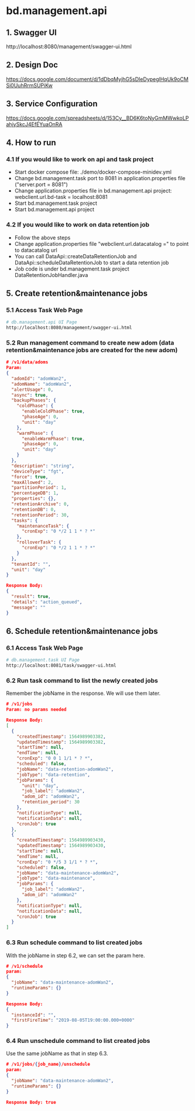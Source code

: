 # bd.management.api

## 1. Swagger UI
http://localhost:8080/management/swagger-ui.html

## 2. Design Doc
https://docs.google.com/document/d/1dDbqMyjhG5sDIeDypeglHqUk9oCMSi0UuhRrmSUPiKw

## 3. Service Configuration
https://docs.google.com/spreadsheets/d/153Cy__BD6K6toNyGmMWwkoLPahjySkcJ4EfEYuaOnRA

## 4. How to run

### 4.1 If you would like to work on api and task project
* Start docker compose file: ./demo/docker-compose-minidev.yml
* Change bd.management.task port to 8081 in application.properties file ("server.port = 8081")
* Change application.properties file in bd.management.api project: webclient.url.bd-task = localhost:8081
* Start bd.management.task project
* Start bd.management.api project

### 4.2 If you would like to work on data retention job
* Follow the above steps
* Change application.properties file "webclient.url.datacatalog =" to point to datacatalog url
* You can call DataApi::createDataRetentionJob and DataApi::scheduleDataRetentionJob to start a data retention job
* Job code is under bd.management.task project DataRetentionJobHandler.java

## 5. Create retention&maintenance jobs

### 5.1 Access Task Web Page

```bash
# db.management.api UI Page
http://localhost:8080/management/swagger-ui.html
```

### 5.2 Run management command to create new adom (data retention&maintenance jobs are created for the new adom)

```json
# /v1/data/adoms
Param:
{
  "adomId": "adomWan2",
  "adomName": "adomWan2",
  "alertUsage": 0,
  "async": true,
  "backupPhases": {
    "coldPhase": {
      "enableColdPhase": true,
      "phaseAge": 0,
      "unit": "day"
    },
    "warmPhase": {
      "enableWarmPhase": true,
      "phaseAge": 0,
      "unit": "day"
    }
  },
  "description": "string",
  "deviceType": "fgt",
  "force": true,
  "maxAllowed": 2,
  "partitionPeriod": 1,
  "percentageDB": 1,
  "properties": {},
  "retentionArchive": 0,
  "retentionDB": 0,
  "retentionPeriod": 30,
  "tasks": {
    "maintenanceTask": {
      "cronExp": "0 */2 1 1 * ? *"
    },
    "rolloverTask": {
      "cronExp": "0 */2 1 1 * ? *"
    }
  },
  "tenantId": "",
  "unit": "day"
}

Response Body:
{
  "result": true,
  "details": "action_queued",
  "message": ""
}

```

## 6. Schedule retention&maintenance jobs

### 6.1 Access Task Web Page

```bash
# db.management.task UI Page
http://localhost:8081/task/swagger-ui.html
```

### 6.2 Run task command to list the newly created jobs
Remember the jobName in the response. We will use them later.

```json
# /v1/jobs
Param: no params needed

Response Body:
[
  {
    "createdTimestamp": 1564989903382,
    "updatedTimestamp": 1564989903382,
    "startTime": null,
    "endTime": null,
    "cronExp": "0 0 1 1/1 * ? *",
    "scheduled": false,
    "jobName": "data-retention-adomWan2",
    "jobType": "data-retention",
    "jobParams": {
      "unit": "day",
      "job_label": "adomWan2",
      "adom_id": "adomWan2",
      "retention_period": 30
    },
    "notificationType": null,
    "notificationData": null,
    "cronJob": true
  },
  {
    "createdTimestamp": 1564989903430,
    "updatedTimestamp": 1564989903430,
    "startTime": null,
    "endTime": null,
    "cronExp": "0 */5 3 1/1 * ? *",
    "scheduled": false,
    "jobName": "data-maintenance-adomWan2",
    "jobType": "data-maintenance",
    "jobParams": {
      "job_label": "adomWan2",
      "adom_id": "adomWan2"
    },
    "notificationType": null,
    "notificationData": null,
    "cronJob": true
  }
]

```

### 6.3 Run schedule command to list created jobs
With the jobName in step 6.2, we can set the param here.

```json
# /v1/schedule
param:
{
  "jobName": "data-maintenance-adomWan2",
  "runtimeParams": {}
}

Response Body:
{
  "instanceId": "",
  "firstFireTime": "2019-08-05T19:00:00.000+0000"
}

```

### 6.4 Run unschedule command to list created jobs
Use the same jobName as that in step 6.3.

```json
# /v1/jobs/{job_name}/unschedule
param:
{
  "jobName": "data-maintenance-adomWan2",
  "runtimeParams": {}
}

Response Body: true

```
